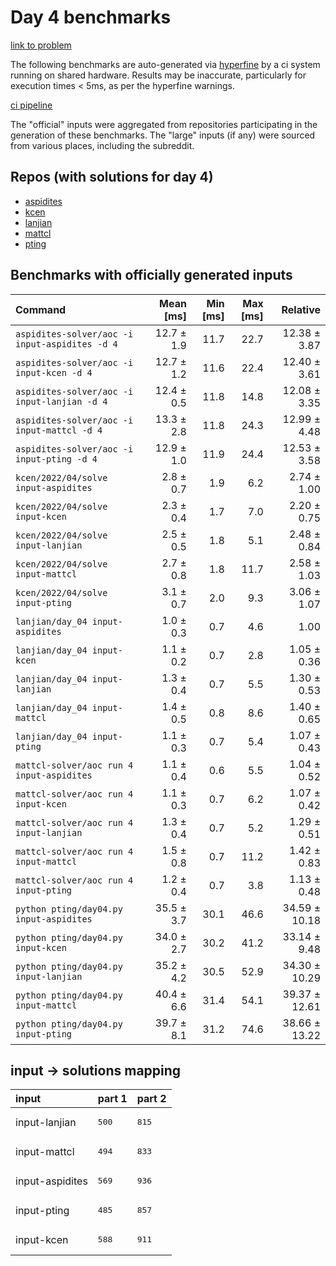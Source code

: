 # Day 4 benchmarks

[link to problem](http://adventofcode.com/2022/day/4)

The following benchmarks are auto-generated via [hyperfine](https://github.com/sharkdp/hyperfine) by a ci system running on shared hardware. Results may be inaccurate, particularly for execution times < 5ms, as per the hyperfine warnings.

[ci pipeline](http://ci.papercode.net:8080/teams/aoc2022/pipelines/aoc-compare-2022)

The "official" inputs were aggregated from repositories participating in the generation of these benchmarks. The "large" inputs (if any) were sourced from various places, including the subreddit.

## Repos (with solutions for day 4)


- [aspidites](https://github.com/aspidites/aoc2022)
- [kcen](https://github.com/kcen/AdventOfCode)
- [lanjian](https://github.com/LanJian/aoc-2022)
- [mattcl](https://github.com/mattcl/aoc2022)
- [pting](https://github.com/pting/aoc2022)

## Benchmarks with officially generated inputs
| Command | Mean [ms] | Min [ms] | Max [ms] | Relative |
|:---|---:|---:|---:|---:|
| `aspidites-solver/aoc -i input-aspidites -d 4` | 12.7 ± 1.9 | 11.7 | 22.7 | 12.38 ± 3.87 |
| `aspidites-solver/aoc -i input-kcen -d 4` | 12.7 ± 1.2 | 11.6 | 22.4 | 12.40 ± 3.61 |
| `aspidites-solver/aoc -i input-lanjian -d 4` | 12.4 ± 0.5 | 11.8 | 14.8 | 12.08 ± 3.35 |
| `aspidites-solver/aoc -i input-mattcl -d 4` | 13.3 ± 2.8 | 11.8 | 24.3 | 12.99 ± 4.48 |
| `aspidites-solver/aoc -i input-pting -d 4` | 12.9 ± 1.0 | 11.9 | 24.4 | 12.53 ± 3.58 |
| `kcen/2022/04/solve input-aspidites` | 2.8 ± 0.7 | 1.9 | 6.2 | 2.74 ± 1.00 |
| `kcen/2022/04/solve input-kcen` | 2.3 ± 0.4 | 1.7 | 7.0 | 2.20 ± 0.75 |
| `kcen/2022/04/solve input-lanjian` | 2.5 ± 0.5 | 1.8 | 5.1 | 2.48 ± 0.84 |
| `kcen/2022/04/solve input-mattcl` | 2.7 ± 0.8 | 1.8 | 11.7 | 2.58 ± 1.03 |
| `kcen/2022/04/solve input-pting` | 3.1 ± 0.7 | 2.0 | 9.3 | 3.06 ± 1.07 |
| `lanjian/day_04 input-aspidites` | 1.0 ± 0.3 | 0.7 | 4.6 | 1.00 |
| `lanjian/day_04 input-kcen` | 1.1 ± 0.2 | 0.7 | 2.8 | 1.05 ± 0.36 |
| `lanjian/day_04 input-lanjian` | 1.3 ± 0.4 | 0.7 | 5.5 | 1.30 ± 0.53 |
| `lanjian/day_04 input-mattcl` | 1.4 ± 0.5 | 0.8 | 8.6 | 1.40 ± 0.65 |
| `lanjian/day_04 input-pting` | 1.1 ± 0.3 | 0.7 | 5.4 | 1.07 ± 0.43 |
| `mattcl-solver/aoc run 4 input-aspidites` | 1.1 ± 0.4 | 0.6 | 5.5 | 1.04 ± 0.52 |
| `mattcl-solver/aoc run 4 input-kcen` | 1.1 ± 0.3 | 0.7 | 6.2 | 1.07 ± 0.42 |
| `mattcl-solver/aoc run 4 input-lanjian` | 1.3 ± 0.4 | 0.7 | 5.2 | 1.29 ± 0.51 |
| `mattcl-solver/aoc run 4 input-mattcl` | 1.5 ± 0.8 | 0.7 | 11.2 | 1.42 ± 0.83 |
| `mattcl-solver/aoc run 4 input-pting` | 1.2 ± 0.4 | 0.7 | 3.8 | 1.13 ± 0.48 |
| `python pting/day04.py input-aspidites` | 35.5 ± 3.7 | 30.1 | 46.6 | 34.59 ± 10.18 |
| `python pting/day04.py input-kcen` | 34.0 ± 2.7 | 30.2 | 41.2 | 33.14 ± 9.48 |
| `python pting/day04.py input-lanjian` | 35.2 ± 4.2 | 30.5 | 52.9 | 34.30 ± 10.29 |
| `python pting/day04.py input-mattcl` | 40.4 ± 6.6 | 31.4 | 54.1 | 39.37 ± 12.61 |
| `python pting/day04.py input-pting` | 39.7 ± 8.1 | 31.2 | 74.6 | 38.66 ± 13.22 |

## input -> solutions mapping
|input|part 1|part 2|
|:---|:---|:---|
|input-lanjian|<pre>500</pre>|<pre>815</pre>|
|input-mattcl|<pre>494</pre>|<pre>833</pre>|
|input-aspidites|<pre>569</pre>|<pre>936</pre>|
|input-pting|<pre>485</pre>|<pre>857</pre>|
|input-kcen|<pre>588</pre>|<pre>911</pre>|
